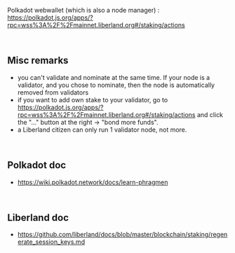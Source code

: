 
Polkadot webwallet (which is also a node manager) :
https://polkadot.js.org/apps/?rpc=wss%3A%2F%2Fmainnet.liberland.org#/staking/actions

<br>


Misc remarks
------------
* you can't validate and nominate at the same time. If your node is a validator, and you chose to nominate, then the node is automatically removed from validators
* if you want to add own stake to your validator, go to https://polkadot.js.org/apps/?rpc=wss%3A%2F%2Fmainnet.liberland.org#/staking/actions and click the "..." button at the right -> "bond more funds".
* a Liberland citizen can only run 1 validator node, not more.
<br>

Polkadot doc
------------
* https://wiki.polkadot.network/docs/learn-phragmen

<br>


Liberland doc
-------------
* https://github.com/liberland/docs/blob/master/blockchain/staking/regenerate_session_keys.md



<br>
